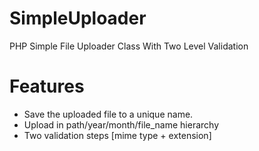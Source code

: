 # SimpleUploader
PHP Simple File Uploader Class With Two Level Validation
# Features
- Save the uploaded file to a unique name.
- Upload in path/year/month/file_name hierarchy
- Two validation steps [mime type + extension]